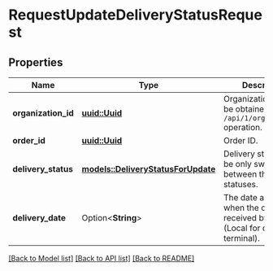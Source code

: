 # RequestUpdateDeliveryStatusRequest

## Properties

Name | Type | Description | Notes
------------ | ------------- | ------------- | -------------
**organization_id** | [**uuid::Uuid**](uuid::Uuid.md) | Organization ID.                Can be obtained by `/api/1/organizations` operation. | 
**order_id** | [**uuid::Uuid**](uuid::Uuid.md) | Order ID. | 
**delivery_status** | [**models::DeliveryStatusForUpdate**](DeliveryStatusForUpdate.md) | Delivery status. Can be only switched between these three statuses. | 
**delivery_date** | Option<**String**> | The date and time when the order was received by the guest (Local for delivery terminal). | [optional]

[[Back to Model list]](../README.md#documentation-for-models) [[Back to API list]](../README.md#documentation-for-api-endpoints) [[Back to README]](../README.md)


